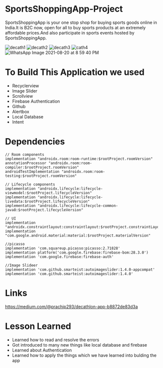 # SportsShoppingApp-Project

SportsShoppingApp is your one stop shop for buying sports goods online in India.It is B2C now, open for all to buy sports products at an extremely affordable prices.And also participate in sports events hosted by SportsShoppingApp.


![decath1](https://user-images.githubusercontent.com/86509987/130248358-4e056f5c-57aa-4604-8418-2be453412593.png) ![decath2](https://user-images.githubusercontent.com/86509987/130249477-9d819abb-2af4-4ee2-8c15-d4be6bdbc1ec.png) ![decath3](https://user-images.githubusercontent.com/86509987/130256095-95adf6d0-3363-4a72-afd2-84be32cd76b5.png) ![cath4](https://user-images.githubusercontent.com/86509987/130257341-8474b9e2-1d68-4c8a-9113-15fc890f052d.png)
 ![WhatsApp Image 2021-08-20 at 8 59 40 PM](https://user-images.githubusercontent.com/86509987/130257179-bda1fa8a-89cc-4570-a88b-01841f45be0a.jpeg)







# To Build This Application we used

* Recyclerview
* Image Slider
* Scrollview
* Firebase Authentication
* Github
* Alertbox
* Local Database
* Intent

# Dependencies

    // Room components
    implementation "androidx.room:room-runtime:$rootProject.roomVersion"
    annotationProcessor "androidx.room:room-compiler:$rootProject.roomVersion"
    androidTestImplementation "androidx.room:room-testing:$rootProject.roomVersion"

    // Lifecycle components
    implementation "androidx.lifecycle:lifecycle-viewmodel:$rootProject.lifecycleVersion"
    implementation "androidx.lifecycle:lifecycle-livedata:$rootProject.lifecycleVersion"
    implementation "androidx.lifecycle:lifecycle-common-java8:$rootProject.lifecycleVersion"

    // UI
    implementation "androidx.constraintlayout:constraintlayout:$rootProject.constraintLayoutVersion"
    implementation "com.google.android.material:material:$rootProject.materialVersion"

    //picasso
    implementation 'com.squareup.picasso:picasso:2.71828'
    implementation platform('com.google.firebase:firebase-bom:28.3.0')
    implementation 'com.google.firebase:firebase-auth'
  
    //Image Slideer
    implementation 'com.github.smarteist:autoimageslider:1.4.0-appcompat'
    implementation 'com.github.smarteist:autoimageslider:1.4.0'
# Links

https://medium.com/@prachip293/decathlon-app-b8872de83d3a

# Lesson Learned
    
* Learned how to read and resolve the errors
* Got introduced to many new things like local database and firebase
* Learned about Authentication
* Learned how to apply the things which we have learned into bulding the app
 
